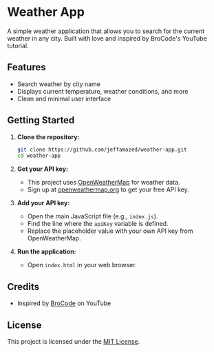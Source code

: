 # Weather App

A simple weather application that allows you to search for the current weather in any city. Built with love and inspired by BroCode's YouTube tutorial.

## Features

- Search weather by city name
- Displays current temperature, weather conditions, and more
- Clean and minimal user interface

## Getting Started

1. **Clone the repository:**

   ```bash
   git clone https://github.com/jeffamazed/weather-app.git
   cd weather-app
   ```

2. **Get your API key:**

   - This project uses [OpenWeatherMap](https://openweathermap.org/api) for weather data.
   - Sign up at [openweathermap.org](https://openweathermap.org/api) to get your free API key.

3. **Add your API key:**

   - Open the main JavaScript file (e.g., `index.js`).
   - Find the line where the `apiKey` variable is defined.
   - Replace the placeholder value with your own API key from OpenWeatherMap.

4. **Run the application:**
   - Open `index.html` in your web browser.

## Credits

- Inspired by [BroCode](https://www.youtube.com/@BroCodez) on YouTube

## License

This project is licensed under the [MIT License](LICENSE).
